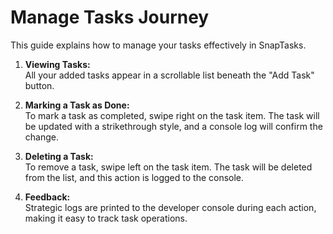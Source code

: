 # Manage Tasks Journey

This guide explains how to manage your tasks effectively in SnapTasks.

1. **Viewing Tasks:**  
   All your added tasks appear in a scrollable list beneath the "Add Task" button.

2. **Marking a Task as Done:**  
   To mark a task as completed, swipe right on the task item. The task will be updated with a strikethrough style, and a console log will confirm the change.

3. **Deleting a Task:**  
   To remove a task, swipe left on the task item. The task will be deleted from the list, and this action is logged to the console.

4. **Feedback:**  
   Strategic logs are printed to the developer console during each action, making it easy to track task operations.